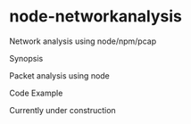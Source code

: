 # node-networkanalysis
Network analysis using node/npm/pcap


Synopsis

Packet analysis using node

Code Example

Currently under construction
